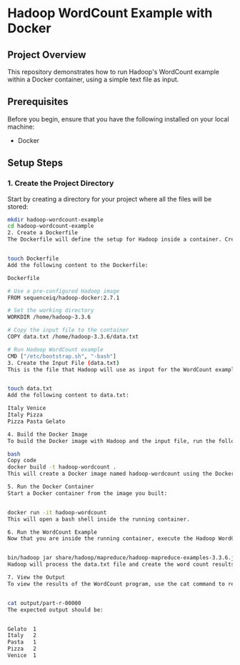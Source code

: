 # Hadoop WordCount Example with Docker

## Project Overview
This repository demonstrates how to run Hadoop's WordCount example within a Docker container, using a simple text file as input.

## Prerequisites
Before you begin, ensure that you have the following installed on your local machine:
- Docker

## Setup Steps

### 1. Create the Project Directory
Start by creating a directory for your project where all the files will be stored:
```bash
mkdir hadoop-wordcount-example
cd hadoop-wordcount-example
2. Create a Dockerfile
The Dockerfile will define the setup for Hadoop inside a container. Create the file:


touch Dockerfile
Add the following content to the Dockerfile:

Dockerfile

# Use a pre-configured Hadoop image
FROM sequenceiq/hadoop-docker:2.7.1

# Set the working directory
WORKDIR /home/hadoop-3.3.6

# Copy the input file to the container
COPY data.txt /home/hadoop-3.3.6/data.txt

# Run Hadoop WordCount example
CMD ["/etc/bootstrap.sh", "-bash"]
3. Create the Input File (data.txt)
This is the file that Hadoop will use as input for the WordCount example. Create it with the following command:


touch data.txt
Add the following content to data.txt:

Italy Venice
Italy Pizza
Pizza Pasta Gelato

4. Build the Docker Image
To build the Docker image with Hadoop and the input file, run the following command in your terminal:

bash
Copy code
docker build -t hadoop-wordcount .
This will create a Docker image named hadoop-wordcount using the Dockerfile.

5. Run the Docker Container
Start a Docker container from the image you built:


docker run -it hadoop-wordcount
This will open a bash shell inside the running container.

6. Run the WordCount Example
Now that you are inside the running container, execute the Hadoop WordCount example using the following command:


bin/hadoop jar share/hadoop/mapreduce/hadoop-mapreduce-examples-3.3.6.jar wordcount data.txt output
Hadoop will process the data.txt file and create the word count results in the output directory.

7. View the Output
To view the results of the WordCount program, use the cat command to read the output file:


cat output/part-r-00000
The expected output should be:


Gelato  1
Italy   2
Pasta   1
Pizza   2
Venice  1
